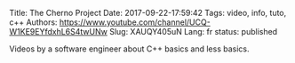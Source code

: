Title: The Cherno Project
Date: 2017-09-22-17:59:42
Tags: video, info, tuto, c++
Authors: https://www.youtube.com/channel/UCQ-W1KE9EYfdxhL6S4twUNw
Slug: XAUQY405uN
Lang: fr
status: published

Videos by a software engineer about C++ basics and less basics.
